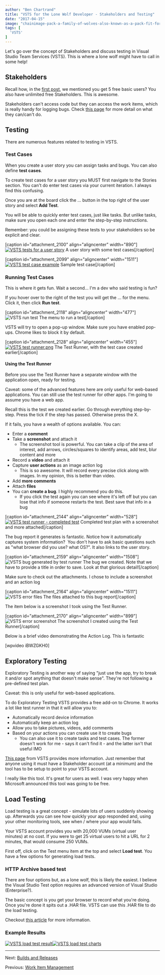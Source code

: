 ```yaml
---
author: "Ben Chartrand"
title: "VSTS for the Lone Wolf Developer - Stakeholders and Testing"
date: "2017-04-15"
image: "chainimage-pack-a-family-of-wolves-also-known-as-a-pack-fit-for-a-wallpaper1.jpg"
tags: [
  'VSTS'
]
---
```


Let's go over the concept of Stakeholders and discuss testing in Visual Studio Team Services (VSTS). This is where a lone wolf might have to call in some help!

## Stakeholders

Recall how, in the [first post](http://liftcodeplay.com/2017/04/16/vsts-for-the-lone-wolf-developer/), we mentioned you get 5 free basic users? You also have unlimited free Stakeholders. This is awesome.

Stakeholders can't access code but they can access the work items, which is really handy for logging bugs. Check [this page](https://www.visualstudio.com/team-services/compare-features/) for more detail on what they can/can't do.

## Testing

There are numerous features related to testing in VSTS.

### Test Cases

When you create a user story you can assign tasks and bugs. You can also define **test cases**.

To create test cases for a user story you MUST first navigate to the Stories section. You can't do enter test cases via your current iteration. I always find this confusing.

Once you are at the board click the ... button in the top right of the user story and select **Add Test**.

You will be able to quickly enter test cases, just like tasks. But unlike tasks, make sure you open each one and enter the step-by-step instructions.

Remember: you could be assigning these tests to your stakeholders so be explicit and clear.

\[caption id="attachment\_2100" align="aligncenter" width="890"\][![VSTS tests for a user story](images/vsts-tests-for-a-user-story.png)](https://liftcodeplay.files.wordpress.com/2017/04/vsts-tests-for-a-user-story.png) A user story with some test cases\[/caption\]

\[caption id="attachment\_2099" align="aligncenter" width="1511"\][![VSTS test case example](images/vsts-test-case-example.png)](https://liftcodeplay.files.wordpress.com/2017/04/vsts-test-case-example.png) Sample test case\[/caption\]

### Running Test Cases

This is where it gets fun. Wait a second... I'm a dev who said testing is fun?

If you hover over to the right of the test you will get the ... for the menu. Click it, then click **Run test**.

\[caption id="attachment\_2118" align="aligncenter" width="477"\]![VSTS run test](images/vsts-run-test.png) The menu to run a test\[/caption\]

VSTS will try to open a pop-up window. Make sure you have enabled pop-ups. Chrome likes to block it by default.

\[caption id="attachment\_2128" align="aligncenter" width="455"\][![VSTS test runner.png](images/vsts-test-runner.png)](https://liftcodeplay.files.wordpress.com/2017/04/vsts-test-runner.png) The Test Runner, with the test case created earlier\[/caption\]

#### Using the Test Runner

Before you use the Test Runner have a separate window with the application open, ready for testing.

Caveat: some of the advanced features here are only useful for web-based applications. You can still use the test runner for other apps. I'm going to assume you have a web app.

Recall this is the test we created earlier. Go through everything step-by-step. Press the tick if the step has passed. Otherwise press the X.

If it fails, you have a wealth of options available. You can:

- Enter a **comment**
- Take a **screenshot** and attach it
    - The screenshot tool is powerful. You can take a clip of the area of interest, add arrows, circles/squares to identify areas, add test, blur content and more
- Record a **video** and attach it
- Capture **user actions** as an image action log
    - This is so awesome. It will record every precise click along with images. In my opinion, this is better than video.
- Add **more comments**
- Attach **files**
- You can **create a bug**. I highly recommend you do this.
    - If you click the test again you can see where it's left off but you can lose that info if someone restarts the test. Best save that info in a bug

\[caption id="attachment\_2144" align="aligncenter" width="528"\][![VSTS test runner - completed test](images/vsts-test-runner-completed-test.png)](https://liftcodeplay.files.wordpress.com/2017/04/vsts-test-runner-completed-test.png) Completed test plan with a screenshot and more attached\[/caption\]

The bug report it generates is fantastic. Notice how it automatically captures system information?  You don't have to ask basic questions such as "what browser did you use? what OS?". It also links to the user story.

\[caption id="attachment\_2159" align="aligncenter" width="1508"\]![VSTS bug generated by test runner](images/vsts-bug-generated-by-test-runner.png) The bug we created. Note that we have to provide a title in order to save. Look at that glorious detail!\[/caption\]

Make sure to check out the attachments. I chose to include a screenshot and an action log

\[caption id="attachment\_2164" align="aligncenter" width="1511"\]![VSTS error files](images/vsts-error-files.png) The files attached to this bug report\[/caption\]

The item below is a screenshot I took using the Test Runner.

\[caption id="attachment\_2170" align="aligncenter" width="899"\]![VSTS error screenshot](images/vsts-error-screenshot.png) The screenshot I created using the Test Runner\[/caption\]

Below is a brief video demonstrating the Action Log. This is fantastic

\[wpvideo iBWZGKH0\]

## Exploratory Testing

Exploratory Testing is another way of saying "just use the app, try to break it and/or spot anything that doesn't make sense". They're not following a pre-defined test plan.

Caveat: this is only useful for web-based applications.

To do Exploratory Testing VSTS provides a free add-on to Chrome. It works a lot like test runner in that it will allow you to:

- Automatically record device information
- Automatically keep an action log
- Allow you to take pictures, videos, add comments
- Based on your actions you can create use it to create bugs
    - You can also use it to create tasks and test cases. The former doesn't work for me - says it can't find it - and the latter isn't that useful IMO

[This page](https://www.visualstudio.com/en-us/docs/test/manual-exploratory-testing/stakeholder/provide-stakeholder-feedback) from VSTS provides more information. Just remember that anyone using it must have a Stakeholder account (at a minimum) and the tool has to be setup to point to your VSTS account.

I really like this tool. It's great for users as well. I was very happy when Microsoft announced this tool was going to be free.

## Load Testing

Load testing is a great concept - simulate lots of users suddenly showing up. Afterwards you can see how quickly your app responded and, using your other monitoring tools, see when / where your app would fails.

Your VSTS account provides you with 20,000 VUMs (virtual user minutes) at no cost. If you were to get 25 virtual users to hit a URL for 2 minutes, that would consume 250 VUMs.

First off, click on the Test menu item at the top and select **Load test**. You have a few options for generating load tests.

### HTTP Archive based test

There are four options but, as a lone wolf, this is likely the easiest. I believe the Visual Studio Test option requires an advanced version of Visual Studio (Enterprise?).

The basic concept is you get your browser to record what you're doing. Once you're done it spits out a .HAR file. VSTS can use this .HAR file to do the load testing.

Checkout [this article](https://www.visualstudio.com/en-us/docs/test/performance-testing/getting-started/record-and-replay-cloud-load-tests) for more information.

### Example Results

[![VSTS load test result](images/vsts-load-test-result.png)](https://liftcodeplay.files.wordpress.com/2017/04/vsts-load-test-result.png)[![VSTS load test charts](images/vsts-load-test-charts.png)](https://liftcodeplay.files.wordpress.com/2017/04/vsts-load-test-charts.png)

* * *

Next: [Builds and Releases](http://liftcodeplay.com/2017/04/16/vsts-for-the-lone-wolf-developer-builds-and-releases/)

Previous: [Work Item Management](http://liftcodeplay.com/2017/04/16/vsts-for-the-lone-wolf-developer-work-item-management/)
